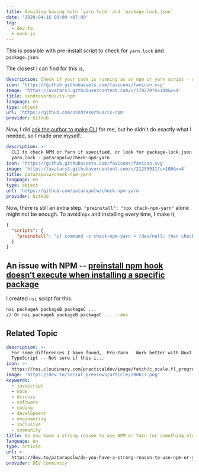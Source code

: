 ```yaml
---
title: Avoiding having both `yarn.lock` and `package-lock.json`
date: '2020-04-16 00:00 +07:00'
tag:
  - dev.to
  - node.js
---
```


This is possible with pre-install script to check for `yarn.lock` and `package.json`.

The closest I can find for this is,

```yaml link
description: Check if your code is running as an npm or yarn script - sindresorhus/is-npm
icon: 'https://github.githubassets.com/favicons/favicon.svg'
image: 'https://avatars3.githubusercontent.com/u/170270?s=100&v=4'
title: sindresorhus/is-npm
language: en
type: object
url: 'https://github.com/sindresorhus/is-npm'
provider: GitHub
```

Now, I did [ask the author to make CLI](https://github.com/sindresorhus/is-npm/issues/11) for me, but he didn't do exactly what I needed, so I made one myself.

```yaml link
description: >-
  CLI to check NPM or Yarn if specified, or look for package-lock.json or
  yarn.lock - patarapolw/check-npm-yarn
icon: 'https://github.githubassets.com/favicons/favicon.svg'
image: 'https://avatars3.githubusercontent.com/u/21255931?s=100&v=4'
title: patarapolw/check-npm-yarn
language: en
type: object
url: 'https://github.com/patarapolw/check-npm-yarn'
provider: GitHub
```

<!-- excerpt_separator -->

Now, there is still an extra step. `"preinstall": "npx check-npm-yarn"` alone might not be enough. To avoid `npx` and installing every time, I make it,

```json
{
  "scripts": {
    "preinstall": "if command -v check-npm-yarn > /dev/null; then check-npm-yarn; fi"
  }
}
```

## An issue with NPM -- [preinstall npm hook doesn’t execute when installing a specific package](https://npm.community/t/preinstall-npm-hook-doesnt-execute-when-installing-a-specific-package/2505)

I created `nsi` script for this.

```sh
nsi packageA packageB packageC ...
// Or nsi packageA packageB packageC ... --dev
```

## Related Topic

```yaml link
description: >-
  For some differences I have found,  Pro-Yarn   Work better with Nuxt
  TypeScript -- Not sure if this i...
icon: >-
  https://res.cloudinary.com/practicaldev/image/fetch/c_scale,fl_progressive,q_auto,w_192/f_auto/https://practicaldev-herokuapp-com.freetls.fastly.net/assets/devlogo-pwa-512.png
image: 'https://dev.to/social_previews/article/280617.png'
keywords:
  - javascript
  - node
  - discuss
  - software
  - coding
  - development
  - engineering
  - inclusive
  - community
title: Do you have a strong reason to use NPM or Yarn (or something else)?
language: en
type: article
url: >-
  https://dev.to/patarapolw/do-you-have-a-strong-reason-to-use-npm-or-yarn-or-something-else-3pbm
provider: DEV Community
```
